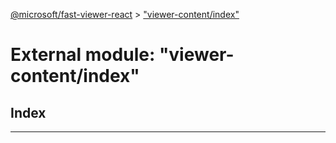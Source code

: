 [@microsoft/fast-viewer-react](../README.md) > ["viewer-content/index"](../modules/_viewer_content_index_.md)

# External module: "viewer-content/index"

## Index

---

